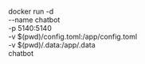 docker run -d \
  --name chatbot \
  -p 5140:5140 \
  -v $(pwd)/config.toml:/app/config.toml \
  -v $(pwd)/.data:/app/.data \
  chatbot